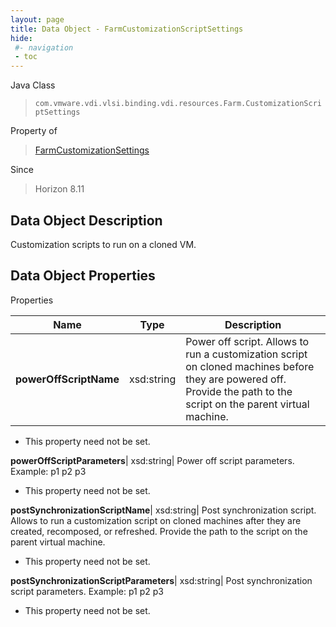 ```yaml
---
layout: page
title: Data Object - FarmCustomizationScriptSettings
hide:
 #- navigation
 - toc
---
```






Java Class  
> `com.vmware.vdi.vlsi.binding.vdi.resources.Farm.CustomizationScriptSettings`

Property of  
> [FarmCustomizationSettings](vdi.resources.Farm.CustomizationSettings.md#field_detail)

Since  
> Horizon 8.11


## Data Object Description 

Customization scripts to run on a cloned VM. 

## Data Object Properties

Properties

Name |  Type |  Description   
---|---|---  
**powerOffScriptName**|  xsd:string|  Power off script. Allows to run a customization script on cloned machines before they are powered off. Provide the path to the script on the parent virtual machine.   


 * This property need not be set.

  
**powerOffScriptParameters**|  xsd:string|  Power off script parameters. Example: p1 p2 p3   


 * This property need not be set.

  
**postSynchronizationScriptName**|  xsd:string|  Post synchronization script. Allows to run a customization script on cloned machines after they are created, recomposed, or refreshed. Provide the path to the script on the parent virtual machine.   


 * This property need not be set.

  
**postSynchronizationScriptParameters**|  xsd:string|  Post synchronization script parameters. Example: p1 p2 p3   


 * This property need not be set.

  
  
  
   
  
  
